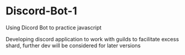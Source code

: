 # Discord-Bot-1
Using Dicord Bot to practice javascript

Developing discord application to work with guilds to facilitate excess shard, further dev will be considered for later versions

